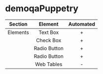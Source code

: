 # demoqaPuppetry

| Section | Element | Automated  |
| :-----: | :-: | :-: |
| Elements|Text Box | + |
|         |Check Box | + |
|         |Radio Button | + |
|         |Radio Button | + |
|         |Web Tables | - |

